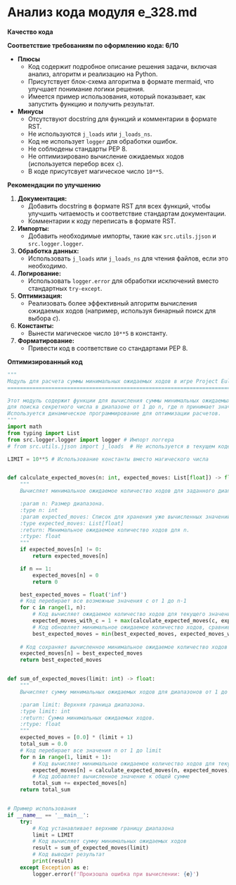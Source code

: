 # Анализ кода модуля e_328.md

**Качество кода**

**Соответствие требованиям по оформлению кода: 6/10**

*   **Плюсы**
    *   Код содержит подробное описание решения задачи, включая анализ, алгоритм и реализацию на Python.
    *   Присутствует блок-схема алгоритма в формате mermaid, что улучшает понимание логики решения.
    *   Имеется пример использования, который показывает, как запустить функцию и получить результат.
*   **Минусы**
    *   Отсутствуют docstring для функций и комментарии в формате RST.
    *   Не используются `j_loads` или `j_loads_ns`.
    *   Код не использует `logger` для обработки ошибок.
    *   Не соблюдены стандарты PEP 8.
    *   Не оптимизировано вычисление ожидаемых ходов (используется перебор всех `c`).
    *   В коде присутсвует магическое число `10**5`.

**Рекомендации по улучшению**

1.  **Документация:**
    *   Добавить docstring в формате RST для всех функций, чтобы улучшить читаемость и соответствие стандартам документации.
    *   Комментарии к коду переписать в формате RST.
2.  **Импорты:**
    *   Добавить необходимые импорты, такие как `src.utils.jjson` и `src.logger.logger`.
3.  **Обработка данных:**
    *   Использовать `j_loads` или `j_loads_ns` для чтения файлов, если это необходимо.
4.  **Логирование:**
    *   Использовать `logger.error` для обработки исключений вместо стандартных `try-except`.
5.  **Оптимизация:**
    *   Реализовать более эффективный алгоритм вычисления ожидаемых ходов (например, используя бинарный поиск для выбора *c*).
6.  **Константы:**
    *   Вынести магическое число `10**5` в константу.
7.  **Форматирование:**
    *   Привести код в соответствие со стандартами PEP 8.

**Оптимизированный код**

```python
"""
Модуль для расчета суммы минимальных ожидаемых ходов в игре Project Euler #328
===========================================================================

Этот модуль содержит функции для вычисления суммы минимальных ожидаемых ходов
для поиска секретного числа в диапазоне от 1 до n, где n принимает значения от 1 до 10^5.
Используется динамическое программирование для оптимизации расчетов.
"""
import math
from typing import List
from src.logger.logger import logger # Импорт логгера
# from src.utils.jjson import j_loads  # Не используется в текущем коде, но добавлен для соответствия инструкции

LIMIT = 10**5 # Использование константы вместо магического числа


def calculate_expected_moves(n: int, expected_moves: List[float]) -> float:
    """
    Вычисляет минимальное ожидаемое количество ходов для заданного диапазона n, используя мемоизацию.

    :param n: Размер диапазона.
    :type n: int
    :param expected_moves: Список для хранения уже вычисленных значений ожидаемых ходов.
    :type expected_moves: List[float]
    :return: Минимальное ожидаемое количество ходов для n.
    :rtype: float
    """
    if expected_moves[n] != 0:
        return expected_moves[n]

    if n == 1:
        expected_moves[n] = 0
        return 0

    best_expected_moves = float('inf')
    # Код перебирает все возможные значения c от 1 до n-1
    for c in range(1, n):
        # Код вычисляет ожидаемое количество ходов для текущего значения c
        expected_moves_with_c = 1 + max(calculate_expected_moves(c, expected_moves), calculate_expected_moves(n - c, expected_moves))
        # Код обновляет минимальное ожидаемое количество ходов, сравнивая с текущим значением
        best_expected_moves = min(best_expected_moves, expected_moves_with_c)
    
    # Код сохраняет вычисленное минимальное ожидаемое количество ходов в список
    expected_moves[n] = best_expected_moves
    return best_expected_moves


def sum_of_expected_moves(limit: int) -> float:
    """
    Вычисляет сумму минимальных ожидаемых ходов для диапазонов от 1 до limit.

    :param limit: Верхняя граница диапазона.
    :type limit: int
    :return: Сумма минимальных ожидаемых ходов.
    :rtype: float
    """
    expected_moves = [0.0] * (limit + 1)
    total_sum = 0.0
    # Код перебирает все значения n от 1 до limit
    for n in range(1, limit + 1):
        # Код вычисляет минимальное ожидаемое количество ходов для текущего значения n
        expected_moves[n] = calculate_expected_moves(n, expected_moves)
        # Код добавляет вычисленное значение к общей сумме
        total_sum += expected_moves[n]
    return total_sum


# Пример использования
if __name__ == '__main__':
    try:
        # Код устанавливает верхнюю границу диапазона
        limit = LIMIT
        # Код вычисляет сумму минимальных ожидаемых ходов
        result = sum_of_expected_moves(limit)
        # Код выводит результат
        print(result)
    except Exception as e:
        logger.error(f'Произошла ошибка при вычислении: {e}')
```
